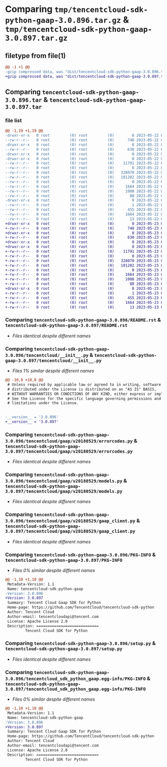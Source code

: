# Comparing `tmp/tencentcloud-sdk-python-gaap-3.0.896.tar.gz` & `tmp/tencentcloud-sdk-python-gaap-3.0.897.tar.gz`

## filetype from file(1)

```diff
@@ -1 +1 @@
-gzip compressed data, was "dist/tencentcloud-sdk-python-gaap-3.0.896.tar", last modified: Mon May 22 00:23:37 2023, max compression
+gzip compressed data, was "dist/tencentcloud-sdk-python-gaap-3.0.897.tar", last modified: Tue May 23 02:23:06 2023, max compression
```

## Comparing `tencentcloud-sdk-python-gaap-3.0.896.tar` & `tencentcloud-sdk-python-gaap-3.0.897.tar`

### file list

```diff
@@ -1,19 +1,19 @@
-drwxr-xr-x   0 root         (0) root         (0)        0 2023-05-22 00:23:37.000000 tencentcloud-sdk-python-gaap-3.0.896/
--rw-r--r--   0 root         (0) root         (0)      740 2023-05-22 00:23:37.000000 tencentcloud-sdk-python-gaap-3.0.896/README.rst
-drwxr-xr-x   0 root         (0) root         (0)        0 2023-05-22 00:23:37.000000 tencentcloud-sdk-python-gaap-3.0.896/tencentcloud/
--rw-r--r--   0 root         (0) root         (0)      630 2023-05-22 00:23:37.000000 tencentcloud-sdk-python-gaap-3.0.896/tencentcloud/__init__.py
-drwxr-xr-x   0 root         (0) root         (0)        0 2023-05-22 00:23:37.000000 tencentcloud-sdk-python-gaap-3.0.896/tencentcloud/gaap/
-drwxr-xr-x   0 root         (0) root         (0)        0 2023-05-22 00:23:37.000000 tencentcloud-sdk-python-gaap-3.0.896/tencentcloud/gaap/v20180529/
--rw-r--r--   0 root         (0) root         (0)    11791 2023-05-22 00:23:37.000000 tencentcloud-sdk-python-gaap-3.0.896/tencentcloud/gaap/v20180529/errorcodes.py
--rw-r--r--   0 root         (0) root         (0)        0 2023-05-22 00:23:37.000000 tencentcloud-sdk-python-gaap-3.0.896/tencentcloud/gaap/v20180529/__init__.py
--rw-r--r--   0 root         (0) root         (0)   328070 2023-05-22 00:23:37.000000 tencentcloud-sdk-python-gaap-3.0.896/tencentcloud/gaap/v20180529/models.py
--rw-r--r--   0 root         (0) root         (0)   101202 2023-05-22 00:23:37.000000 tencentcloud-sdk-python-gaap-3.0.896/tencentcloud/gaap/v20180529/gaap_client.py
--rw-r--r--   0 root         (0) root         (0)        0 2023-05-22 00:23:37.000000 tencentcloud-sdk-python-gaap-3.0.896/tencentcloud/gaap/__init__.py
--rw-r--r--   0 root         (0) root         (0)     1664 2023-05-22 00:23:37.000000 tencentcloud-sdk-python-gaap-3.0.896/PKG-INFO
--rw-r--r--   0 root         (0) root         (0)     1008 2023-05-22 00:23:37.000000 tencentcloud-sdk-python-gaap-3.0.896/setup.py
--rw-r--r--   0 root         (0) root         (0)       88 2023-05-22 00:23:37.000000 tencentcloud-sdk-python-gaap-3.0.896/setup.cfg
-drwxr-xr-x   0 root         (0) root         (0)        0 2023-05-22 00:23:37.000000 tencentcloud-sdk-python-gaap-3.0.896/tencentcloud_sdk_python_gaap.egg-info/
--rw-r--r--   0 root         (0) root         (0)        1 2023-05-22 00:23:37.000000 tencentcloud-sdk-python-gaap-3.0.896/tencentcloud_sdk_python_gaap.egg-info/dependency_links.txt
--rw-r--r--   0 root         (0) root         (0)      455 2023-05-22 00:23:37.000000 tencentcloud-sdk-python-gaap-3.0.896/tencentcloud_sdk_python_gaap.egg-info/SOURCES.txt
--rw-r--r--   0 root         (0) root         (0)     1664 2023-05-22 00:23:37.000000 tencentcloud-sdk-python-gaap-3.0.896/tencentcloud_sdk_python_gaap.egg-info/PKG-INFO
--rw-r--r--   0 root         (0) root         (0)       13 2023-05-22 00:23:37.000000 tencentcloud-sdk-python-gaap-3.0.896/tencentcloud_sdk_python_gaap.egg-info/top_level.txt
+drwxr-xr-x   0 root         (0) root         (0)        0 2023-05-23 02:23:06.000000 tencentcloud-sdk-python-gaap-3.0.897/
+-rw-r--r--   0 root         (0) root         (0)      740 2023-05-23 02:23:06.000000 tencentcloud-sdk-python-gaap-3.0.897/README.rst
+drwxr-xr-x   0 root         (0) root         (0)        0 2023-05-23 02:23:06.000000 tencentcloud-sdk-python-gaap-3.0.897/tencentcloud/
+-rw-r--r--   0 root         (0) root         (0)      630 2023-05-23 02:23:06.000000 tencentcloud-sdk-python-gaap-3.0.897/tencentcloud/__init__.py
+drwxr-xr-x   0 root         (0) root         (0)        0 2023-05-23 02:23:06.000000 tencentcloud-sdk-python-gaap-3.0.897/tencentcloud/gaap/
+drwxr-xr-x   0 root         (0) root         (0)        0 2023-05-23 02:23:06.000000 tencentcloud-sdk-python-gaap-3.0.897/tencentcloud/gaap/v20180529/
+-rw-r--r--   0 root         (0) root         (0)    11791 2023-05-23 02:23:06.000000 tencentcloud-sdk-python-gaap-3.0.897/tencentcloud/gaap/v20180529/errorcodes.py
+-rw-r--r--   0 root         (0) root         (0)        0 2023-05-23 02:23:06.000000 tencentcloud-sdk-python-gaap-3.0.897/tencentcloud/gaap/v20180529/__init__.py
+-rw-r--r--   0 root         (0) root         (0)   328070 2023-05-23 02:23:06.000000 tencentcloud-sdk-python-gaap-3.0.897/tencentcloud/gaap/v20180529/models.py
+-rw-r--r--   0 root         (0) root         (0)   101202 2023-05-23 02:23:06.000000 tencentcloud-sdk-python-gaap-3.0.897/tencentcloud/gaap/v20180529/gaap_client.py
+-rw-r--r--   0 root         (0) root         (0)        0 2023-05-23 02:23:06.000000 tencentcloud-sdk-python-gaap-3.0.897/tencentcloud/gaap/__init__.py
+-rw-r--r--   0 root         (0) root         (0)     1664 2023-05-23 02:23:06.000000 tencentcloud-sdk-python-gaap-3.0.897/PKG-INFO
+-rw-r--r--   0 root         (0) root         (0)     1008 2023-05-23 02:23:06.000000 tencentcloud-sdk-python-gaap-3.0.897/setup.py
+-rw-r--r--   0 root         (0) root         (0)       88 2023-05-23 02:23:06.000000 tencentcloud-sdk-python-gaap-3.0.897/setup.cfg
+drwxr-xr-x   0 root         (0) root         (0)        0 2023-05-23 02:23:06.000000 tencentcloud-sdk-python-gaap-3.0.897/tencentcloud_sdk_python_gaap.egg-info/
+-rw-r--r--   0 root         (0) root         (0)        1 2023-05-23 02:23:06.000000 tencentcloud-sdk-python-gaap-3.0.897/tencentcloud_sdk_python_gaap.egg-info/dependency_links.txt
+-rw-r--r--   0 root         (0) root         (0)      455 2023-05-23 02:23:06.000000 tencentcloud-sdk-python-gaap-3.0.897/tencentcloud_sdk_python_gaap.egg-info/SOURCES.txt
+-rw-r--r--   0 root         (0) root         (0)     1664 2023-05-23 02:23:06.000000 tencentcloud-sdk-python-gaap-3.0.897/tencentcloud_sdk_python_gaap.egg-info/PKG-INFO
+-rw-r--r--   0 root         (0) root         (0)       13 2023-05-23 02:23:06.000000 tencentcloud-sdk-python-gaap-3.0.897/tencentcloud_sdk_python_gaap.egg-info/top_level.txt
```

### Comparing `tencentcloud-sdk-python-gaap-3.0.896/README.rst` & `tencentcloud-sdk-python-gaap-3.0.897/README.rst`

 * *Files identical despite different names*

### Comparing `tencentcloud-sdk-python-gaap-3.0.896/tencentcloud/__init__.py` & `tencentcloud-sdk-python-gaap-3.0.897/tencentcloud/__init__.py`

 * *Files 1% similar despite different names*

```diff
@@ -10,8 +10,8 @@
 # Unless required by applicable law or agreed to in writing, software
 # distributed under the License is distributed on an "AS IS" BASIS,
 # WITHOUT WARRANTIES OR CONDITIONS OF ANY KIND, either express or implied.
 # See the License for the specific language governing permissions and
 # limitations under the License.
 
 
-__version__ = '3.0.896'
+__version__ = '3.0.897'
```

### Comparing `tencentcloud-sdk-python-gaap-3.0.896/tencentcloud/gaap/v20180529/errorcodes.py` & `tencentcloud-sdk-python-gaap-3.0.897/tencentcloud/gaap/v20180529/errorcodes.py`

 * *Files identical despite different names*

### Comparing `tencentcloud-sdk-python-gaap-3.0.896/tencentcloud/gaap/v20180529/models.py` & `tencentcloud-sdk-python-gaap-3.0.897/tencentcloud/gaap/v20180529/models.py`

 * *Files identical despite different names*

### Comparing `tencentcloud-sdk-python-gaap-3.0.896/tencentcloud/gaap/v20180529/gaap_client.py` & `tencentcloud-sdk-python-gaap-3.0.897/tencentcloud/gaap/v20180529/gaap_client.py`

 * *Files identical despite different names*

### Comparing `tencentcloud-sdk-python-gaap-3.0.896/PKG-INFO` & `tencentcloud-sdk-python-gaap-3.0.897/PKG-INFO`

 * *Files 0% similar despite different names*

```diff
@@ -1,10 +1,10 @@
 Metadata-Version: 1.1
 Name: tencentcloud-sdk-python-gaap
-Version: 3.0.896
+Version: 3.0.897
 Summary: Tencent Cloud Gaap SDK for Python
 Home-page: https://github.com/TencentCloud/tencentcloud-sdk-python
 Author: Tencent Cloud
 Author-email: tencentcloudapi@tencent.com
 License: Apache License 2.0
 Description: ============================
         Tencent Cloud SDK for Python
```

### Comparing `tencentcloud-sdk-python-gaap-3.0.896/setup.py` & `tencentcloud-sdk-python-gaap-3.0.897/setup.py`

 * *Files identical despite different names*

### Comparing `tencentcloud-sdk-python-gaap-3.0.896/tencentcloud_sdk_python_gaap.egg-info/PKG-INFO` & `tencentcloud-sdk-python-gaap-3.0.897/tencentcloud_sdk_python_gaap.egg-info/PKG-INFO`

 * *Files 0% similar despite different names*

```diff
@@ -1,10 +1,10 @@
 Metadata-Version: 1.1
 Name: tencentcloud-sdk-python-gaap
-Version: 3.0.896
+Version: 3.0.897
 Summary: Tencent Cloud Gaap SDK for Python
 Home-page: https://github.com/TencentCloud/tencentcloud-sdk-python
 Author: Tencent Cloud
 Author-email: tencentcloudapi@tencent.com
 License: Apache License 2.0
 Description: ============================
         Tencent Cloud SDK for Python
```


